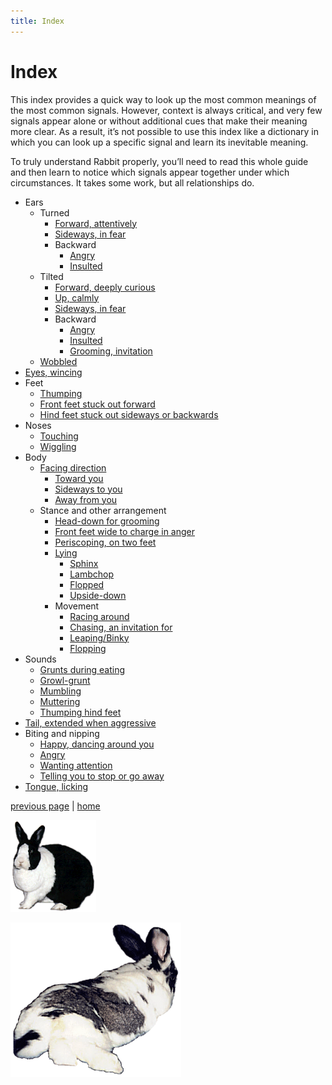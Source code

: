 ```yaml
---
title: Index
---
```


# Index

This index provides a quick way to look up the most common meanings of the most common signals. However, context is always critical, and very few signals appear alone or without additional cues that make their meaning more clear. As a result, it’s not possible to use this index like a dictionary in which you can look up a specific signal and learn its inevitable meaning.

To truly understand Rabbit properly, you’ll need to read this whole guide and then learn to notice which signals appear together under which circumstances. It takes some work, but all relationships do.

- Ears
  - Turned
    - [Forward, attentively](./ah-this-is-the-life.md)
    - [Sideways, in fear](./alas-woe-is-me.md)
    - Backward
      - [Angry](./why-you-fiend.md)
      - [Insulted](./r-e-s-p-e-c-t-is-what-my-bun-demands-of-me.md)
  - Tilted
    - [Forward, deeply curious](./hmm-what-do-we-have-here.md)
    - [Up, calmly](./ah-this-is-the-life.md)
    - [Sideways, in fear](./alas-woe-is-me.md)
    - Backward
      - [Angry](./why-you-fiend.md)
      - [Insulted](./r-e-s-p-e-c-t-is-what-my-bun-demands-of-me.md)
      - [Grooming, invitation](./yeah-baby-i-like-it-like-that.md)
  - [Wobbled](./r-e-s-p-e-c-t-is-what-my-bun-demands-of-me.md)
- [Eyes, wincing](./alas-woe-is-me.md)
- Feet
  - [Thumping](./alas-woe-is-me.md)
  - [Front feet stuck out forward](./ah-this-is-the-life.md)
  - [Hind feet stuck out sideways or backwards](./ah-this-is-the-life.md)
- Noses
  - [Touching](./r-e-s-p-e-c-t-is-what-my-bun-demands-of-me.md)
  - [Wiggling](./follow-my-nose.md)
- Body
  - [Facing direction](./r-e-s-p-e-c-t-is-what-my-bun-demands-of-me.md)
    - [Toward you](./r-e-s-p-e-c-t-is-what-my-bun-demands-of-me.md)
    - [Sideways to you](./r-e-s-p-e-c-t-is-what-my-bun-demands-of-me.md)
    - [Away from you](./r-e-s-p-e-c-t-is-what-my-bun-demands-of-me.md)
  - Stance and other arrangement
    - [Head-down for grooming](./yeah-baby-i-like-it-like-that.md)
    - [Front feet wide to charge in anger](./why-you-fiend.md)
    - [Periscoping, on two feet](./hmm-what-do-we-have-here.md)
    - [Lying](./ah-this-is-the-life.md)
      - [Sphinx](./ah-this-is-the-life.md)
      - [Lambchop](./ah-this-is-the-life.md)
      - [Flopped](./ah-this-is-the-life.md)
      - [Upside-down](./ah-this-is-the-life.md)
    - Movement
      - [Racing around](./the-need-for-speed.md)
      - [Chasing, an invitation for](./the-need-for-speed.md)
      - [Leaping/Binky](./did-you-say-binky.md)
      - [Flopping](./ah-this-is-the-life.md)
- Sounds
  - [Grunts during eating](./yippie-skippie.md)
  - [Growl-grunt](./why-you-fiend.md)
  - [Mumbling](./yeah-baby-i-like-it-like-that.md)
  - [Muttering](./alas-woe-is-me.md)
  - [Thumping hind feet](./alas-woe-is-me.md)
- [Tail, extended when aggressive](./why-you-fiend.md)
- Biting and nipping
  - [Happy, dancing around you](./yippie-skippie.md)
  - [Angry](./why-you-fiend.md)
  - [Wanting attention](./yeah-baby-i-like-it-like-that.md)
  - [Telling you to stop or go away](./why-you-fiend.md)
- [Tongue, licking](./prove-that-you-love-me.md)

[previous page](./bibliography.md "Further Reading") | [home](./intro.md "Introduction")

![betsy4](./images/betsy4.gif)

![marvin5](./images/marvin5.gif)
